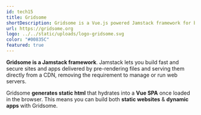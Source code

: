 ```yaml
---
id: tech15
title: Gridsome
shortDescription: Gridsome is a Vue.js powered Jamstack framework for building static generated websites & apps that are fast by default 🚀
url: https://gridsome.org
logo: ../../static/uploads/logo-gridsome.svg
color: "#00835C"
featured: true
---
```

**Gridsome is a Jamstack framework**. Jamstack lets you build fast and secure sites and apps delivered by pre-rendering files and serving them directly from a CDN, removing the requirement to manage or run web servers.

Gridsome **generates static html** that hydrates into a **Vue SPA** once loaded in the browser. This means you can build both **static websites** & **dynamic apps** with Gridsome.